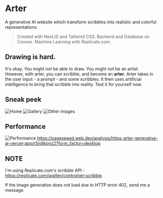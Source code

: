 # Arter
A generative AI website which transform scribbles into realistic and colorful representations.

> Created with NextJS and Tailwind CSS. Backend and Database on Convex. Machine Learning with Replicate.com. 

## Drawing is hard.
It's okay. You might not be able to draw. You might not be an artist. However, with arter, you can scribble, and become an **arter**.
Arter takes in the user input - a prompt - and some scribbles. It then uses artificial intelligence to bring that scribble into reality. 
Test it for yourself now.

## Sneak peek
![Home](https://i.imgur.com/l3q4T89.jpg)
![Gallery](https://i.imgur.com/0Metvhh.jpg)
![Other images](https://i.imgur.com/ppQfLAB.jpg)

## Performance
![Performance](https://i.imgur.com/3HKarFQ.png)
https://pagespeed.web.dev/analysis/https-arter-generative-ai-vercel-app/r5is6kpnz2?form_factor=desktop

## NOTE
I'm using Replicate.com's scribble API - https://replicate.com/jagilley/controlnet-scribble.

If the image generation does not load due to HTTP error 402, send me a message. 
